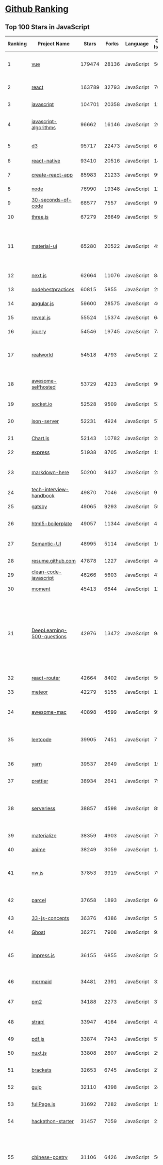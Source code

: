 [Github Ranking](../README.md)
==========

## Top 100 Stars in JavaScript

| Ranking | Project Name | Stars | Forks | Language | Open Issues | Description | Last Commit |
| ------- | ------------ | ----- | ----- | -------- | ----------- | ----------- | ----------- |
| 1 | [vue](https://github.com/vuejs/vue) | 179474 | 28136 | JavaScript | 567 | 🖖 Vue.js is a progressive, incrementally-adoptable JavaScript framework for building UI on the web. | 2021-02-15T12:57:15Z |
| 2 | [react](https://github.com/facebook/react) | 163789 | 32793 | JavaScript | 708 | A declarative, efficient, and flexible JavaScript library for building user interfaces. | 2021-02-16T20:38:11Z |
| 3 | [javascript](https://github.com/airbnb/javascript) | 104701 | 20358 | JavaScript | 118 | JavaScript Style Guide | 2021-02-03T09:15:10Z |
| 4 | [javascript-algorithms](https://github.com/trekhleb/javascript-algorithms) | 96662 | 16146 | JavaScript | 200 | 📝 Algorithms and data structures implemented in JavaScript with explanations and links to further readings | 2021-02-16T16:16:04Z |
| 5 | [d3](https://github.com/d3/d3) | 95717 | 22473 | JavaScript | 6 | Bring data to life with SVG, Canvas and HTML. :bar_chart::chart_with_upwards_trend::tada: | 2021-02-07T19:52:05Z |
| 6 | [react-native](https://github.com/facebook/react-native) | 93410 | 20516 | JavaScript | 1451 | A framework for building native apps with React. | 2021-02-17T02:02:07Z |
| 7 | [create-react-app](https://github.com/facebook/create-react-app) | 85983 | 21233 | JavaScript | 994 | Set up a modern web app by running one command. | 2021-02-16T21:35:28Z |
| 8 | [node](https://github.com/nodejs/node) | 76990 | 19348 | JavaScript | 1233 | Node.js JavaScript runtime :sparkles::turtle::rocket::sparkles: | 2021-02-17T00:58:39Z |
| 9 | [30-seconds-of-code](https://github.com/30-seconds/30-seconds-of-code) | 68577 | 7557 | JavaScript | 9 | Short JavaScript code snippets for all your development needs | 2021-02-16T18:29:04Z |
| 10 | [three.js](https://github.com/mrdoob/three.js) | 67279 | 26649 | JavaScript | 554 | JavaScript 3D library. | 2021-02-16T23:57:10Z |
| 11 | [material-ui](https://github.com/mui-org/material-ui) | 65280 | 20522 | JavaScript | 491 | Material-UI is a simple and customizable component library to build faster, beautiful, and more accessible React applications. Follow your own design system, or start with Material Design. | 2021-02-16T20:21:10Z |
| 12 | [next.js](https://github.com/vercel/next.js) | 62664 | 11076 | JavaScript | 847 | The React Framework | 2021-02-17T01:13:23Z |
| 13 | [nodebestpractices](https://github.com/goldbergyoni/nodebestpractices) | 60815 | 5855 | JavaScript | 29 | :white_check_mark:  The Node.js best practices list (February 2021) | 2021-02-16T04:48:55Z |
| 14 | [angular.js](https://github.com/angular/angular.js) | 59600 | 28575 | JavaScript | 467 | AngularJS - HTML enhanced for web apps! | 2021-02-06T21:18:15Z |
| 15 | [reveal.js](https://github.com/hakimel/reveal.js) | 55524 | 15374 | JavaScript | 640 | The HTML Presentation Framework | 2021-02-13T00:33:08Z |
| 16 | [jquery](https://github.com/jquery/jquery) | 54546 | 19745 | JavaScript | 74 | jQuery JavaScript Library | 2021-02-16T21:12:22Z |
| 17 | [realworld](https://github.com/gothinkster/realworld) | 54518 | 4793 | JavaScript | 219 | "The mother of all demo apps" — Exemplary fullstack Medium.com clone powered by React, Angular, Node, Django, and many more 🏅 | 2021-02-16T05:58:30Z |
| 18 | [awesome-selfhosted](https://github.com/awesome-selfhosted/awesome-selfhosted) | 53729 | 4223 | JavaScript | 90 | A list of Free Software network services and web applications which can be hosted on your own servers | 2021-02-16T19:53:52Z |
| 19 | [socket.io](https://github.com/socketio/socket.io) | 52528 | 9509 | JavaScript | 536 | Realtime application framework (Node.JS server) | 2021-02-16T23:25:34Z |
| 20 | [json-server](https://github.com/typicode/json-server) | 52231 | 4924 | JavaScript | 576 | Get a full fake REST API with zero coding in less than 30 seconds (seriously) | 2021-02-02T18:50:51Z |
| 21 | [Chart.js](https://github.com/chartjs/Chart.js) | 52143 | 10782 | JavaScript | 286 | Simple HTML5 Charts using the <canvas> tag | 2021-02-16T21:46:25Z |
| 22 | [express](https://github.com/expressjs/express) | 51938 | 8705 | JavaScript | 159 | Fast, unopinionated, minimalist web framework for node. | 2021-02-02T04:10:32Z |
| 23 | [markdown-here](https://github.com/adam-p/markdown-here) | 50200 | 9437 | JavaScript | 287 | Google Chrome, Firefox, and Thunderbird extension that lets you write email in Markdown and render it before sending. | 2020-12-31T17:25:05Z |
| 24 | [tech-interview-handbook](https://github.com/yangshun/tech-interview-handbook) | 49870 | 7046 | JavaScript | 9 | 💯 Materials to help you rock your next coding interview | 2021-01-20T18:24:12Z |
| 25 | [gatsby](https://github.com/gatsbyjs/gatsby) | 49065 | 9293 | JavaScript | 596 | Build blazing fast, modern apps and websites with React | 2021-02-17T01:41:25Z |
| 26 | [html5-boilerplate](https://github.com/h5bp/html5-boilerplate) | 49057 | 11344 | JavaScript | 4 | A professional front-end template for building fast, robust, and adaptable web apps or sites. | 2021-02-16T15:56:49Z |
| 27 | [Semantic-UI](https://github.com/Semantic-Org/Semantic-UI) | 48995 | 5114 | JavaScript | 1040 | Semantic is a UI component framework based around useful principles from natural language. | 2020-12-20T11:43:59Z |
| 28 | [resume.github.com](https://github.com/resume/resume.github.com) | 47878 | 1227 | JavaScript | 46 | Resumes generated using the GitHub informations | 2021-02-01T10:38:00Z |
| 29 | [clean-code-javascript](https://github.com/ryanmcdermott/clean-code-javascript) | 46266 | 5603 | JavaScript | 47 | :bathtub: Clean Code concepts adapted for JavaScript | 2021-01-21T03:27:40Z |
| 30 | [moment](https://github.com/moment/moment) | 45413 | 6844 | JavaScript | 121 | Parse, validate, manipulate, and display dates in javascript. | 2021-02-11T01:06:55Z |
| 31 | [DeepLearning-500-questions](https://github.com/scutan90/DeepLearning-500-questions) | 42976 | 13472 | JavaScript | 94 | 深度学习500问，以问答形式对常用的概率知识、线性代数、机器学习、深度学习、计算机视觉等热点问题进行阐述，以帮助自己及有需要的读者。 全书分为18个章节，50余万字。由于水平有限，书中不妥之处恳请广大读者批评指正。   未完待续............ 如有意合作，联系scutjy2015@163.com                     版权所有，违权必究       Tan 2018.06 | 2021-01-29T03:13:48Z |
| 32 | [react-router](https://github.com/ReactTraining/react-router) | 42664 | 8402 | JavaScript | 50 | Declarative routing for React | 2021-02-04T17:29:39Z |
| 33 | [meteor](https://github.com/meteor/meteor) | 42279 | 5155 | JavaScript | 128 | Meteor, the JavaScript App Platform | 2021-02-16T21:54:28Z |
| 34 | [awesome-mac](https://github.com/jaywcjlove/awesome-mac) | 40898 | 4599 | JavaScript | 95 |  Now we have become very big, Different from the original idea. Collect premium software in various categories. | 2021-02-12T09:41:23Z |
| 35 | [leetcode](https://github.com/azl397985856/leetcode) | 39905 | 7451 | JavaScript | 7 |  LeetCode Solutions: A Record of My Problem Solving Journey.( leetcode题解，记录自己的leetcode解题之路。) | 2021-02-15T12:03:45Z |
| 36 | [yarn](https://github.com/yarnpkg/yarn) | 39537 | 2649 | JavaScript | 1910 | The 1.x line is frozen - features and bugfixes now happen on https://github.com/yarnpkg/berry | 2021-02-14T03:26:49Z |
| 37 | [prettier](https://github.com/prettier/prettier) | 38934 | 2641 | JavaScript | 794 | Prettier is an opinionated code formatter. | 2021-02-16T19:36:51Z |
| 38 | [serverless](https://github.com/serverless/serverless) | 38857 | 4598 | JavaScript | 890 | ⚡ Serverless Framework – Build web, mobile and IoT applications with serverless architectures using AWS Lambda, Azure Functions, Google CloudFunctions & more! –  | 2021-02-16T20:21:53Z |
| 39 | [materialize](https://github.com/Dogfalo/materialize) | 38359 | 4903 | JavaScript | 796 | Materialize, a CSS Framework based on Material Design | 2021-02-05T11:32:15Z |
| 40 | [anime](https://github.com/juliangarnier/anime) | 38249 | 3059 | JavaScript | 147 | JavaScript animation engine | 2021-01-23T11:26:34Z |
| 41 | [nw.js](https://github.com/nwjs/nw.js) | 37853 | 3919 | JavaScript | 790 | Call all Node.js modules directly from DOM/WebWorker and enable a new way of writing applications with all Web technologies. | 2021-02-15T03:14:53Z |
| 42 | [parcel](https://github.com/parcel-bundler/parcel) | 37658 | 1893 | JavaScript | 604 | 📦🚀 Blazing fast, zero configuration web application bundler | 2021-02-17T02:51:55Z |
| 43 | [33-js-concepts](https://github.com/leonardomso/33-js-concepts) | 36376 | 4386 | JavaScript | 5 | 📜 33 concepts every JavaScript developer should know. | 2021-01-21T14:06:12Z |
| 44 | [Ghost](https://github.com/TryGhost/Ghost) | 36271 | 7908 | JavaScript | 92 | 👻 The #1 headless Node.js CMS for professional publishing | 2021-02-17T01:29:19Z |
| 45 | [impress.js](https://github.com/impress/impress.js) | 36155 | 6855 | JavaScript | 59 | It's a presentation framework based on the power of CSS3 transforms and transitions in modern browsers and inspired by the idea behind prezi.com. | 2021-01-14T19:35:04Z |
| 46 | [mermaid](https://github.com/mermaid-js/mermaid) | 34481 | 2391 | JavaScript | 329 | Generation of diagram and flowchart from text in a similar manner as markdown | 2021-02-12T11:30:10Z |
| 47 | [pm2](https://github.com/Unitech/pm2) | 34188 | 2273 | JavaScript | 373 | Node.js Production Process Manager with a built-in Load Balancer. | 2021-02-16T11:35:10Z |
| 48 | [strapi](https://github.com/strapi/strapi) | 33947 | 4164 | JavaScript | 415 | 🚀 Open source Node.js Headless CMS to easily build customisable APIs | 2021-02-16T19:02:14Z |
| 49 | [pdf.js](https://github.com/mozilla/pdf.js) | 33874 | 7943 | JavaScript | 575 | PDF Reader in JavaScript | 2021-02-16T22:32:46Z |
| 50 | [nuxt.js](https://github.com/nuxt/nuxt.js) | 33808 | 2807 | JavaScript | 296 | The Intuitive Vue Framework | 2021-02-16T22:46:45Z |
| 51 | [brackets](https://github.com/adobe/brackets) | 32653 | 6745 | JavaScript | 2779 | An open source code editor for the web, written in JavaScript, HTML and CSS. | 2021-02-06T13:18:51Z |
| 52 | [gulp](https://github.com/gulpjs/gulp) | 32110 | 4398 | JavaScript | 24 | A toolkit to automate & enhance your workflow | 2021-02-08T20:22:24Z |
| 53 | [fullPage.js](https://github.com/alvarotrigo/fullPage.js) | 31692 | 7282 | JavaScript | 193 | fullPage plugin by Alvaro Trigo. Create full screen pages fast and simple | 2021-02-16T17:55:32Z |
| 54 | [hackathon-starter](https://github.com/sahat/hackathon-starter) | 31457 | 7059 | JavaScript | 21 | A boilerplate for Node.js web applications | 2021-01-19T03:20:08Z |
| 55 | [chinese-poetry](https://github.com/chinese-poetry/chinese-poetry) | 31106 | 6426 | JavaScript | 56 | The most comprehensive database of Chinese poetry 🧶最全中华古诗词数据库,  唐宋两朝近一万四千古诗人,  接近5.5万首唐诗加26万宋诗.  两宋时期1564位词人，21050首词。 🤪  😜 阿里招p6/p7 Python Golang \| gaojunqi@outlook.com \| 上海张江 | 2021-01-29T01:43:07Z |
| 56 | [immutable-js](https://github.com/immutable-js/immutable-js) | 30733 | 1783 | JavaScript | 198 | Immutable persistent data collections for Javascript which increase efficiency and simplicity. | 2020-11-05T19:34:33Z |
| 57 | [video.js](https://github.com/videojs/video.js) | 30720 | 6729 | JavaScript | 282 | Video.js - open source HTML5 & Flash video player | 2021-02-17T00:52:55Z |
| 58 | [clipboard.js](https://github.com/zenorocha/clipboard.js) | 30163 | 3805 | JavaScript | 4 | :scissors: Modern copy to clipboard. No Flash. Just 3kb gzipped :clipboard: | 2021-02-16T22:05:54Z |
| 59 | [Leaflet](https://github.com/Leaflet/Leaflet) | 30066 | 4779 | JavaScript | 640 |  :leaves: JavaScript library for mobile-friendly interactive maps | 2021-02-15T23:24:57Z |
| 60 | [Rocket.Chat](https://github.com/RocketChat/Rocket.Chat) | 29621 | 6527 | JavaScript | 2351 | The ultimate Free Open Source Solution for team communications. | 2021-02-16T19:01:08Z |
| 61 | [uni-app](https://github.com/dcloudio/uni-app) | 29382 | 2793 | JavaScript | 805 | uni-app 是使用 Vue 语法开发小程序、H5、App的统一框架 | 2021-02-16T08:07:12Z |
| 62 | [awesome-react-native](https://github.com/jondot/awesome-react-native) | 29051 | 3603 | JavaScript | 81 | Awesome React Native components, news, tools, and learning material! | 2021-02-11T10:56:13Z |
| 63 | [quill](https://github.com/quilljs/quill) | 28959 | 2391 | JavaScript | 1027 | Quill is a modern WYSIWYG editor built for compatibility and extensibility. | 2021-02-04T11:05:42Z |
| 64 | [taro](https://github.com/NervJS/taro) | 28154 | 3527 | JavaScript | 870 | 开放式跨端跨框架解决方案，支持使用 React/Vue/Nerv 等框架来开发微信/京东/百度/支付宝/字节跳动/ QQ 小程序/H5/React Native 等应用。  https://taro.zone/ | 2021-02-16T09:36:19Z |
| 65 | [iptv](https://github.com/iptv-org/iptv) | 28047 | 913 | JavaScript | 47 | Collection of 5000+ publicly available IPTV channels from all over the world | 2021-02-17T00:26:02Z |
| 66 | [front-end-interview-handbook](https://github.com/yangshun/front-end-interview-handbook) | 27467 | 3973 | JavaScript | 16 | 🕸  No-bullshit answers to the famous h5bp "Front-end Job Interview Questions" | 2021-02-13T12:49:23Z |
| 67 | [vue-cli](https://github.com/vuejs/vue-cli) | 27333 | 5386 | JavaScript | 633 | 🛠️ Standard Tooling for Vue.js Development | 2021-02-15T16:38:51Z |
| 68 | [todomvc](https://github.com/tastejs/todomvc) | 27175 | 13875 | JavaScript | 170 | Helping you select an MV* framework - Todo apps for React.js, Ember.js, Angular, and many more | 2021-01-13T18:06:03Z |
| 69 | [react-boilerplate](https://github.com/react-boilerplate/react-boilerplate) | 27002 | 5667 | JavaScript | 68 | :fire: A highly scalable, offline-first foundation with the best developer experience and a focus on performance and best practices. | 2021-02-15T11:40:15Z |
| 70 | [async](https://github.com/caolan/async) | 26982 | 2398 | JavaScript | 8 | Async utilities for node and the browser | 2020-12-30T06:32:34Z |
| 71 | [lerna](https://github.com/lerna/lerna) | 26729 | 1699 | JavaScript | 558 | :dragon: A tool for managing JavaScript projects with multiple packages. | 2021-02-14T07:17:29Z |
| 72 | [slick](https://github.com/kenwheeler/slick) | 26502 | 5553 | JavaScript | 1261 | the last carousel you'll ever need | 2020-12-21T11:48:14Z |
| 73 | [500lines](https://github.com/aosabook/500lines) | 26254 | 5775 | JavaScript | 55 | 500 Lines or Less | 2021-01-24T01:44:01Z |
| 74 | [swiper](https://github.com/nolimits4web/swiper) | 26230 | 9365 | JavaScript | 160 | Most modern mobile touch slider with hardware accelerated transitions | 2021-02-16T20:33:30Z |
| 75 | [underscore](https://github.com/jashkenas/underscore) | 25805 | 5578 | JavaScript | 50 | JavaScript's utility _ belt | 2021-02-11T20:12:02Z |
| 76 | [vuex](https://github.com/vuejs/vuex) | 25747 | 8624 | JavaScript | 54 | 🗃️ Centralized State Management for Vue.js. | 2021-02-09T14:55:16Z |
| 77 | [standard](https://github.com/standard/standard) | 25065 | 1977 | JavaScript | 68 | 🌟 JavaScript Style Guide, with linter & automatic code fixer | 2021-02-15T07:17:25Z |
| 78 | [request](https://github.com/request/request) | 25022 | 3044 | JavaScript | 140 | 🏊🏾 Simplified HTTP request client. | 2020-12-31T03:04:35Z |
| 79 | [date-fns](https://github.com/date-fns/date-fns) | 24984 | 1176 | JavaScript | 341 | ⏳ Modern JavaScript date utility library ⌛️ | 2021-02-16T22:05:24Z |
| 80 | [Modernizr](https://github.com/Modernizr/Modernizr) | 24746 | 3036 | JavaScript | 181 | Modernizr is a JavaScript library that detects HTML5 and CSS3 features in the user’s browser. | 2021-02-14T07:25:20Z |
| 81 | [nylas-mail](https://github.com/nylas/nylas-mail) | 24596 | 1433 | JavaScript | 1025 | :love_letter: An extensible desktop mail app built on the modern web.  Forks welcome! | 2021-01-12T19:29:16Z |
| 82 | [fetch](https://github.com/github/fetch) | 24441 | 2832 | JavaScript | 6 | A window.fetch JavaScript polyfill. | 2021-02-06T23:38:21Z |
| 83 | [uBlock](https://github.com/gorhill/uBlock) | 23765 | 1922 | JavaScript | 47 | uBlock Origin - An efficient blocker for Chromium and Firefox. Fast and lean. | 2021-02-15T12:10:02Z |
| 84 | [uppy](https://github.com/transloadit/uppy) | 23759 | 1486 | JavaScript | 132 | The next open source file uploader for web browsers :dog:  | 2021-02-15T13:06:20Z |
| 85 | [particles.js](https://github.com/VincentGarreau/particles.js) | 23513 | 4085 | JavaScript | 323 | A lightweight JavaScript library for creating particles | 2021-01-08T19:12:26Z |
| 86 | [lottie-web](https://github.com/airbnb/lottie-web) | 23394 | 2315 | JavaScript | 643 | Render After Effects animations natively on Web, Android and iOS, and React Native. http://airbnb.io/lottie/ | 2021-02-16T08:35:15Z |
| 87 | [webtorrent](https://github.com/webtorrent/webtorrent) | 23361 | 2292 | JavaScript | 130 | ⚡️ Streaming torrent client for the web | 2021-02-15T02:07:20Z |
| 88 | [gitbook](https://github.com/GitbookIO/gitbook) | 23359 | 3457 | JavaScript | 1009 | 📝 Modern documentation format and toolchain using Git and Markdown | 2020-10-19T21:00:45Z |
| 89 | [cheerio](https://github.com/cheeriojs/cheerio) | 23355 | 1438 | JavaScript | 26 | Fast, flexible, and lean implementation of core jQuery designed specifically for the server. | 2021-02-16T18:12:13Z |
| 90 | [tesseract.js](https://github.com/naptha/tesseract.js) | 23214 | 1578 | JavaScript | 60 | Pure Javascript OCR for more than 100 Languages 📖🎉🖥 | 2020-12-15T15:04:27Z |
| 91 | [react-beautiful-dnd](https://github.com/atlassian/react-beautiful-dnd) | 22489 | 1593 | JavaScript | 389 | Beautiful and accessible drag and drop for lists with React | 2021-01-26T10:07:55Z |
| 92 | [nprogress](https://github.com/rstacruz/nprogress) | 22408 | 1762 | JavaScript | 121 | For slim progress bars like on YouTube, Medium, etc | 2020-11-16T14:58:58Z |
| 93 | [Daily-Interview-Question](https://github.com/Advanced-Frontend/Daily-Interview-Question) | 22003 | 2765 | JavaScript | 163 | 我是木易杨，公众号「高级前端进阶」作者，每天搞定一道前端大厂面试题，祝大家天天进步，一年后会看到不一样的自己。 | 2020-11-09T01:07:00Z |
| 94 | [nodemon](https://github.com/remy/nodemon) | 21945 | 1440 | JavaScript | 27 | Monitor for any changes in your node.js application and automatically restart the server - perfect for development | 2021-02-07T14:10:35Z |
| 95 | [react-select](https://github.com/JedWatson/react-select) | 21944 | 3645 | JavaScript | 174 | The Select Component for React.js | 2021-02-16T06:16:05Z |
| 96 | [react](https://github.com/typescript-cheatsheets/react) | 21922 | 1556 | JavaScript | 7 | Cheatsheets for experienced React developers getting started with TypeScript | 2021-02-06T16:42:32Z |
| 97 | [Sortable](https://github.com/SortableJS/Sortable) | 21918 | 3188 | JavaScript | 313 | Create and reorder lists with drag-and-drop. For use with modern browsers and touch devices | 2021-02-04T03:37:52Z |
| 98 | [sails](https://github.com/balderdashy/sails) | 21829 | 1904 | JavaScript | 461 | Realtime MVC Framework for Node.js | 2021-02-09T12:59:44Z |
| 99 | [lighthouse](https://github.com/GoogleChrome/lighthouse) | 21769 | 7653 | JavaScript | 533 | Automated auditing, performance metrics, and best practices for the web. | 2021-02-16T11:08:26Z |
| 100 | [drawio](https://github.com/jgraph/drawio) | 21751 | 4476 | JavaScript | 553 | Source to app.diagrams.net | 2021-02-15T12:29:45Z |


